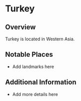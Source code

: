 # Turkey
## Overview
Turkey is located in Western Asia.

## Notable Places
- Add landmarks here

## Additional Information
- Add more details here
